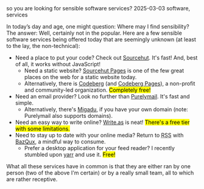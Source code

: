 <post-metadata>
  <post-title>so you are looking for sensible software services?</post-title>
  <post-date>2025-03-03</post-date>
  <post-tags>software, services</post-tags>
</post-metadata>

In today’s day and age, one might question: Where may I find sensibility? The answer: Well, certainly not in the popular. Here are a few sensible software services being offered today that are seemingly unknown (at least to the lay, the non-technical):

- Need a place to put your code? Check out [Sourcehut](https://sr.ht/). It's fast! And, best of all, it works without JavaScript!
	- Need a static website? [Sourcehut Pages](https://srht.site/) is one of the few great places on the web for a static website today.
	- Alternatively, there is [Codeberg](https://codeberg.org) (and [Codeberg Pages](https://codeberg.page)), a non-profit and community-led organization. <mark>Completely free!</mark>
- Need an email provider? Look no further than [Purelymail](https://purelymail.com/). It's fast and simple.
	- Alternatively, there's [Migadu](https://migadu.com/), if you have your own domain (note: Purelymail also supports domains).
- Need an easy way to write online? [Write.as](https://write.as/) is neat! <mark>There's a free tier with some limitations.</mark>
- Need to stay up to date with your online media? Return to <abbr title="Really Simple Syndication">RSS</abbr> with [BazQux](https://bazqux.com), a mindful way to consume.
	- Prefer a desktop application for your feed reader? I recently stumbled upon [yarr](https://github.com/nkanaev/yarr) and use it. <mark>Free!</mark>

What all these services have in common is that they are either ran by one person (two of the above I'm certain) or by a really small team, all to which are rather receptive.
